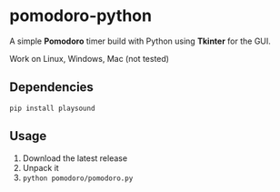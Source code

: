 # pomodoro-python
A simple **Pomodoro** timer build with Python using **Tkinter** for the GUI.

Work on Linux, Windows, Mac (not tested)
## Dependencies
<code>pip install playsound</code>
## Usage
1. Download the latest release
2. Unpack it
3. <code>python pomodoro/pomodoro.py</code>
